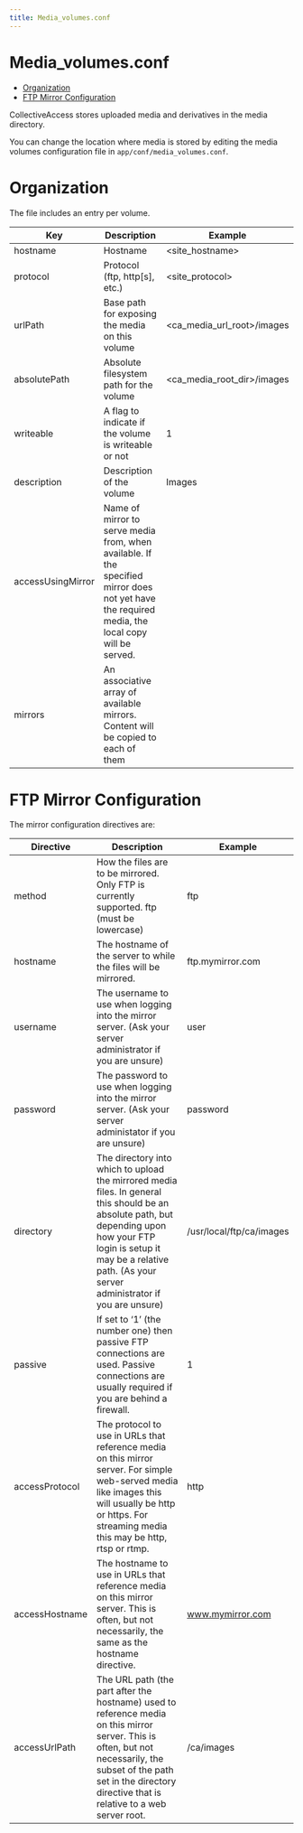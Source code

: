 ```yaml
---
title: Media_volumes.conf
---
```


# Media_volumes.conf

-   [Organization](#organization)
-   [FTP Mirror Configuration](#ftp-mirror-configuration)

CollectiveAccess stores uploaded media and derivatives in the media
directory.

You can change the location where media is stored by editing the media
volumes configuration file in `app/conf/media_volumes.conf`.

# Organization

The file includes an entry per volume.

| Key | Description | Example |
|----|----|----|
|hostname|Hostname|\<site_hostname\>|
|protocol|Protocol (ftp, http\[s\], etc.)|\<site_protocol\>|
|urlPath|Base path for exposing the media on this volume |\<ca_media_url_root\>/images|
|absolutePath|Absolute filesystem path for the volume|\<ca_media_root_dir\>/images|
|writeable| A flag to indicate if the volume is writeable or not|1|
|description|Description of the volume|Images|
|accessUsingMirror|Name of mirror to serve media from, when available. If the specified mirror does not yet have the required media, the local copy will be served.||
|mirrors|An associative array of available mirrors. Content will be copied to each of them                                                                  ||                                       

# FTP Mirror Configuration

The mirror configuration directives are:

| Directive | Description | Example |
|----|----|----|
|method|How the files are to be mirrored. Only FTP is currently supported. ftp (must be lowercase)|ftp|
|hostname|The hostname of the server to while the files will be mirrored.|ftp.mymirror.com|
|username|The username to use when logging into the mirror server. (Ask your server administrator if you are unsure)|user|
|password|The password to use when logging into the mirror server. (Ask your server administator if you are unsure)|password|
|directory|The directory into which to upload the mirrored media files. In general this should be an absolute path, but depending upon how your FTP login is setup it may be a relative path. (As your server administrator if you are unsure)|/usr/local/ftp/ca/images|
|passive|If set to ‘1’ (the number one) then passive FTP connections are used. Passive connections are usually required if you are behind a firewall.|1|
|accessProtocol|The protocol to use in URLs that reference media on this mirror server. For simple web-served media like images this will usually be http or https. For streaming media this may be http, rtsp or rtmp.|http|
|accessHostname|The hostname to use in URLs that reference media on this mirror server. This is often, but not necessarily, the same as the hostname directive.|www.mymirror.com|
|accessUrlPath|The URL path (the part after the hostname) used to reference media on this mirror server. This is often, but not necessarily, the subset of the path set in the directory directive that is relative to a web server root.|/ca/images|

